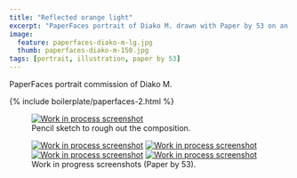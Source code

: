 ```yaml
---
title: "Reflected orange light"
excerpt: "PaperFaces portrait of Diako M. drawn with Paper by 53 on an iPad."
image: 
  feature: paperfaces-diako-m-lg.jpg
  thumb: paperfaces-diako-m-150.jpg
tags: [portrait, illustration, paper by 53]
---
```


PaperFaces portrait commission of Diako M.

{% include boilerplate/paperfaces-2.html %}

<figure>
	<a href="{{ site.url }}/images/paperfaces-diako-m-process-1-lg.jpg"><img src="{{ site.url }}/images/paperfaces-diako-m-process-1-750.jpg" alt="Work in process screenshot"></a>
	<figcaption>Pencil sketch to rough out the composition.</figcaption>
</figure>

<figure class="half">
	<a href="{{ site.url }}/images/paperfaces-diako-m-process-2-lg.jpg"><img src="{{ site.url }}/images/paperfaces-diako-m-process-2-600.jpg" alt="Work in process screenshot"></a>
	<a href="{{ site.url }}/images/paperfaces-diako-m-process-3-lg.jpg"><img src="{{ site.url }}/images/paperfaces-diako-m-process-3-600.jpg" alt="Work in process screenshot"></a>
	<a href="{{ site.url }}/images/paperfaces-diako-m-process-4-lg.jpg"><img src="{{ site.url }}/images/paperfaces-diako-m-process-4-600.jpg" alt="Work in process screenshot"></a>
	<a href="{{ site.url }}/images/paperfaces-diako-m-process-5-lg.jpg"><img src="{{ site.url }}/images/paperfaces-diako-m-process-5-600.jpg" alt="Work in process screenshot"></a>
	<figcaption>Work in progress screenshots (Paper by 53).</figcaption>
</figure>